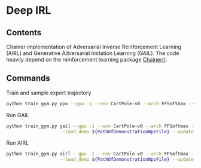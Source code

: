 # Deep IRL

## Contents

Chainer implementation of Adversarial Inverse Reinforcement Learning (AIRL) and Generative Adversarial Imitation Learning (GAIL). 
The code heavily depend on the reinforcement learning package [Chainerrl](https://www.google.co.jp/).

## Commands

Train and sample expert trajectory
```bash
python train_gym.py ppo --gpu -1 --env CartPole-v0 --arch FFSoftmax --steps 50000 
```

Run GAIL
```bash
python train_gym.py gail --gpu -1 --env CartPole-v0 --arch FFSoftmax --steps 100000 \
                    --load_demo ${PathOfDemonstrationNpzFile} --update-interval 128 -entropy-coef 0.01
```

Run AIRL
```bash
python train_gym.py airl --gpu -1 --env CartPole-v0 --arch FFSoftmax --steps 100000 \
                    --load_demo ${PathOfDemonstrationNpzFile} --update-interval 128 -entropy-coef 0.01
```

